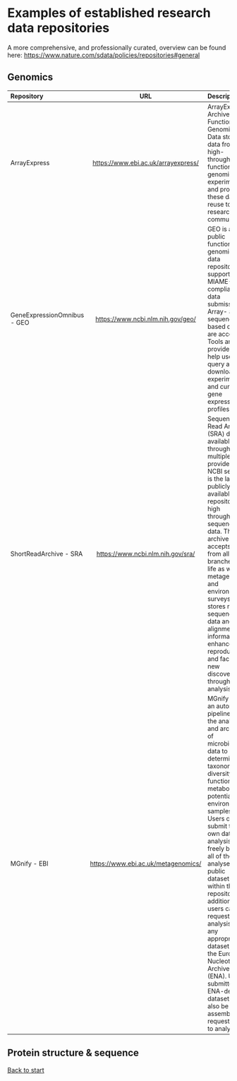 # Examples of established research data repositories

A more comprehensive, and professionally curated, overview can be found here: <https://www.nature.com/sdata/policies/repositories#general>
## Genomics

| Repository                  |                  URL                  | Description |                                                Logo |
| :-------------------------- | :-----------------------------------: | :--------- | --------------------------------------------------: |
| ArrayExpress                | <https://www.ebi.ac.uk/arrayexpress/> | ArrayExpress Archive of Functional Genomics Data stores data from high-throughput functional genomics experiments, and provides these data for reuse to the research community. | !["ArrayExpress"](images/arrayexpress.png?raw=true) |
| GeneExpressionOmnibus - GEO |  <https://www.ncbi.nlm.nih.gov/geo/>  | GEO is a public functional genomics data repository supporting MIAME-compliant data submissions. Array- and sequence-based data are accepted. Tools are provided to help users query and download experiments and curated gene expression profiles. |                   !["GEO"](images/geo.png?raw=true) |
| ShortReadArchive - SRA      |  <https://www.ncbi.nlm.nih.gov/sra/>  | Sequence Read Archive (SRA) data, available through multiple cloud providers and NCBI servers, is the largest publicly available repository of high throughput sequencing data. The archive accepts data from all branches of life as well as metagenomic and environmental surveys. SRA stores raw sequencing data and alignment information to enhance reproducibility and facilitate new discoveries through data analysis. |                   !["SRA"](images/sra.png?raw=true) |
| MGnify - EBI | <https://www.ebi.ac.uk/metagenomics/> | MGnify offers an automated pipeline for the analysis and archiving of microbiome data to help determine the taxonomic diversity and functional & metabolic potential of environmental samples. Users can submit their own data for analysis or freely browse all of the analysed public datasets held within the repository. In addition, users can request analysis of any appropriate dataset within the European Nucleotide Archive (ENA). User-submitted or ENA-derived datasets can also be assembled on request, prior to analysis. | !["MGnify"](images/magnify.png) |

## Protein structure & sequence

[Back to start](README.md)
